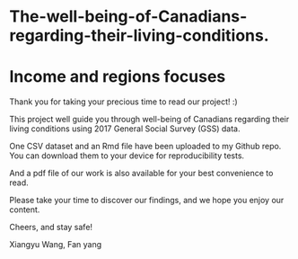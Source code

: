 # The-well-being-of-Canadians-regarding-their-living-conditions.
# Income and regions focuses 

Thank you for taking your precious time to read our project! :)

This project well guide you through well-being of Canadians regarding their living conditions using 2017 General Social Survey (GSS) data.

One CSV dataset and an Rmd file have been uploaded to my Github repo. You can download them to your device for reproducibility tests.

And a pdf file of our work is also available for your best convenience to read.

Please take your time to discover our findings, and we hope you enjoy our content.

Cheers, and stay safe! 

Xiangyu Wang, Fan yang 
